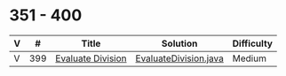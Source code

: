 # 351 - 400

 V | #  | Title | Solution | Difficulty 
-- | --- | ----- | -------- | ---------- 
V | 399   | [Evaluate Division][399-link] | [EvaluateDivision.java][399-solution] | Medium

[399-link]: https://leetcode.com/problems/evaluate-division/
[399-solution]: https://github.com/jsong00505/LeetCode/blob/master/Algorithms/src/main/java/medium/e/EvaluateDivision.java
